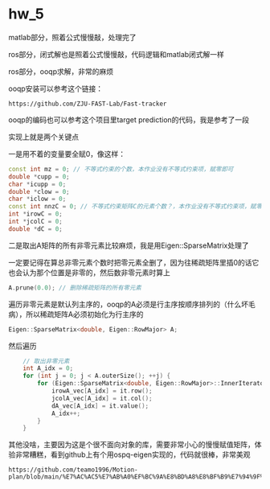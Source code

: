 # hw_5

matlab部分，照着公式慢慢敲，处理完了

ros部分，闭式解也是照着公式慢慢敲，代码逻辑和matlab闭式解一样

ros部分，ooqp求解，非常的麻烦

ooqp安装可以参考这个链接：

```
https://github.com/ZJU-FAST-Lab/Fast-tracker
```

ooqp的编码也可以参考这个项目里target prediction的代码，我是参考了一段

实现上就是两个关键点

一是用不着的变量要全赋0，像这样：

```c++
const int mz = 0; // 不等式约束的个数，本作业没有不等式约束项，赋零即可
double *cupp = 0;
char *icupp = 0;
double *clow = 0;
char *iclow = 0;
const int nnzC = 0; // 不等式约束矩阵C的元素个数？，本作业没有不等式约束项，赋零即可
int *irowC = 0;
int *jcolC = 0;
double *dC = 0;
```

二是取出A矩阵的所有非零元素比较麻烦，我是用Eigen::SparseMatrix处理了

一定要记得在算总非零元素个数时把零元素全删了，因为往稀疏矩阵里插0的话它也会认为那个位置是非零的，然后数非零元素时算上

```c++
A.prune(0.0); // 删除稀疏矩阵的所有零元素
```

遍历非零元素是默认列主序的，ooqp的A必须是行主序按顺序排列的（什么坏毛病），所以稀疏矩阵A必须初始化为行主序的

```c++
Eigen::SparseMatrix<double, Eigen::RowMajor> A;
```

然后遍历

```c++
	// 取出非零元素
    int A_idx = 0;
    for (int j = 0; j < A.outerSize(); ++j) {
        for (Eigen::SparseMatrix<double, Eigen::RowMajor>::InnerIterator it(A, j); it; ++it) {
            irowA_vec[A_idx] = it.row();
            jcolA_vec[A_idx] = it.col();
            dA_vec[A_idx] = it.value();
            A_idx++;
        }
    }
```

其他没啥，主要因为这是个很不面向对象的库，需要非常小心的慢慢赋值矩阵，体验非常糟糕，看到github上有个用ospq-eigen实现的，代码就很棒，非常美观

```
https://github.com/teamo1996/Motion-plan/blob/main/%E7%AC%AC5%E7%AB%A0%EF%BC%9A%E8%BD%A8%E8%BF%B9%E7%94%9F%E6%88%90/hw_5/ros/src/waypoint_trajectory_generator/src/trajectory_generator_waypoint.cpp
```

